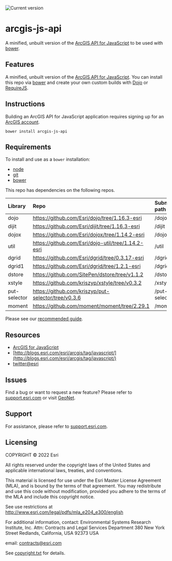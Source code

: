 ![Current version](https://img.shields.io/github/package-json/v/Esri/arcgis-js-api/master?label=Current%20version)

# arcgis-js-api

A minified, unbuilt version of the [ArcGIS API for JavaScript](https://developers.arcgis.com/javascript/3/) to be used with [bower](http://bower.io).

## Features
A minified, unbuilt version of the [ArcGIS API for JavaScript](https://developers.arcgis.com/javascript/3/).
You can install this repo via [bower](http://bower.io/) and create your own custom builds with [Dojo](http://dojotoolkit.org/) or [RequireJS](http://requirejs.org/).

## Instructions

Building an ArcGIS API for JavaScript application requires signing up for an [ArcGIS account](https://developers.arcgis.com).

`bower install arcgis-js-api`

## Requirements

To install and use as a `bower` installation:

* [node](http://nodejs.org/)
* [git](http://git-scm.org/)
* [bower](http://bower.io/)

This repo has dependencies on the following repos.

| Library | Repo | Submodule path |
| :------ |:---- |:-------------- |
| dojo  | https://github.com/Esri/dojo/tree/1.16.3-esri   | /dojo |
| dijit | https://github.com/Esri/dijit/tree/1.16.3-esri  | /dijit |
| dojox | https://github.com/Esri/dojox/tree/1.14.2-esri  | /dojox |
| util | https://github.com/Esri/dojo-util/tree/1.14.2-esri    | /util |
| dgrid | https://github.com/Esri/dgrid/tree/0.3.17-esri  | /dgrid |
| dgrid1 | https://github.com/Esri/dgrid/tree/1.2.1-esri  | /dgrid |
| dstore | https://github.com/SitePen/dstore/tree/v1.1.2 | /dstore |
| xstyle | https://github.com/kriszyp/xstyle/tree/v0.3.2 | /xstyle |
| put-selector | https://github.com/kriszyp/put-selector/tree/v0.3.6 | /put-selector |
| moment | https://github.com/moment/moment/tree/2.29.1 | /moment |

Please see our [recommended guide](https://developers.arcgis.com/javascript/latest/guide/using-bower/index.html).

## Resources

* [ArcGIS for JavaScript](https://developers.arcgis.com/javascript/3/)
* [http://blogs.esri.com/esri/arcgis/tag/javascript/](http://blogs.esri.com/esri/arcgis/tag/javascript/)
* [twitter@esri](http://twitter.com/esri)

## Issues

Find a bug or want to request a new feature?  Please refer to [support.esri.com](http://support.esri.com/) or visit [GeoNet](https://geonet.esri.com/community/developers/web-developers/arcgis-api-for-javascript).

## Support
For assistance, please refer to [support.esri.com](http://support.esri.com/).

## Licensing
COPYRIGHT © 2022 Esri

All rights reserved under the copyright laws of the United States
and applicable international laws, treaties, and conventions.

This material is licensed for use under the Esri Master License
Agreement (MLA), and is bound by the terms of that agreement.
You may redistribute and use this code without modification,
provided you adhere to the terms of the MLA and include this
copyright notice.

See use restrictions at http://www.esri.com/legal/pdfs/mla_e204_e300/english

For additional information, contact:
Environmental Systems Research Institute, Inc.
Attn: Contracts and Legal Services Department
380 New York Street
Redlands, California, USA 92373
USA

email: contracts@esri.com

See [copyright.txt](copyright.txt) for details.
